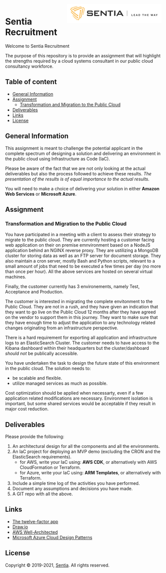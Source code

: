 
<a href="https://sentia.com/">
    <img src="assets/logo.jpg" alt="Sentia - Lead the way" title="Sentia" align="right" height="60" />
</a>

# Sentia Recruitment

Welcome to Sentia Recruitment

The purpose of this repository is to provide an assignment that will highlight the strengths required by a cloud systems consultant in our public cloud consultancy workforce.

## Table of content

- [General Information](#general-information)
- [Assignment](#assignment)
    - [Transformation and Migration to the Public Cloud](#transformation-and-migration-to-the-public-cloud)
- [Deliverables](#deliverables)
- [Links](#links)
- [License](#license)

## General Information

This assignment is meant to challenge the potential applicant in the complete spectrum of designing a solution and delivering an environment in the public cloud using Infrastructure as Code (IaC).

Please be aware of the fact that we are not only looking at the actual deliverables but also the process followed to achieve these results. *The presentation of the results is of equal importance to the actual results.*

You will need to make a choice of delivering your solution in either **Amazon Web Services** or **Microsoft Azure**.

## Assignment

### Transformation and Migration to the Public Cloud

You have participated in a meeting with a client to assess their strategy to migrate to the public cloud. They are currently hosting a customer facing web application on their on premise emnvironment based on a NodeJS application behind an NGINX reverse proxy. They are ustilizing a MongoDB cluster for storing data as well as an FTP server for document storage. They also maintain a cron server, mostly Bash and Python scripts, relevant to a small amount of jobs that need to be executed a few times per day (no more than once per hour). All the above services are hosted on several virtual machines.

Finally, the customer currently has 3 environements, namely Test, Acceptance and Production.

The customer is interested in migrating the complete envitonment to the Public Cloud. They are not in a rush, and they have given an indication that they want to go live on the Public Cloud 12 months after they have agreed on the vendor to support them in this journey. They want to make sure that they have enough time to adjust the application to any technology related changes originating from an infrastructure perspective.

There is a hard requirement for exporting all application and infrastructure logs to an ElasticSearch Cluster. The customer needs to have access to the Kibana dashboard within their headquarters but the cluster/dashboard *should not* be publically accessible.

You have undertaken the task to design the future state of this environment in the public cloud. The solution needs to:
* be scalable and flexible.
* utilize managed services as much as possible.

Cost optimization should be applied when necessarty, even if a few application related modifications are necessary. Environment isolation is important, but some shared services would be acceptable if they result in major cost reduction.

## Deliverables

Please provide the following:
1. An architectural design for all the components and all the environments.
2. An IaC project for deploying an MVP demo (excluding the CRON and the ElasticSearch requirements).
    * for AWS, write your IaC using: **AWS CDK**, or alternatively with AWS CloudFormation or Terraform.
    * for Azure, write your IaC using: **ARM Templates**, or alternatively with Terraform.
3. Include a simple time log of the activities you have performed.
4. Document any assumptions and decisions you have made.
5. A GIT repo with all the above.

## Links

- [The twelve-factor app](https://12factor.net/)
- [Draw.io](https://www.draw.io/)
- [AWS Well-Architected](https://aws.amazon.com/architecture/well-architected/)
- [Microsoft Azure Cloud Design Patterns](https://docs.microsoft.com/en-us/azure/architecture/patterns/)

## License

Copyright © 2019-2021, [Sentia](https://sentia.com). All rights reserved.
